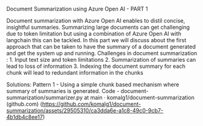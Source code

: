 Document Summarization using Azure Open AI - PART 1

Document summarization with Azure Open AI enables to distil concise, insightful summaries. Summarizing large documents can get challenging due to token limitation but using a combination of Azure Open AI with langchain this can be tackled. In this part we will discuss about the first approach that can be taken to have the summary of a document generated and get the system up and running.
Challenges in document summarization :
	1. Input text size and token limitations
	2. Summarization of summaries can lead to loss of information
	3. Indexing the document summary for each chunk will lead to redundant information in the chunks


Solutions:
Pattern 1 - Using a simple chunk based mechanism where summary of summaries is generated.
Code - document-summarization/summarizer.py at main · komalg1/document-summarization (github.com)
(https://github.com/komalg1/document-summarization/assets/29505310/ca3dda6e-a1c8-49c0-9cb7-4b1db4c8ee17)

